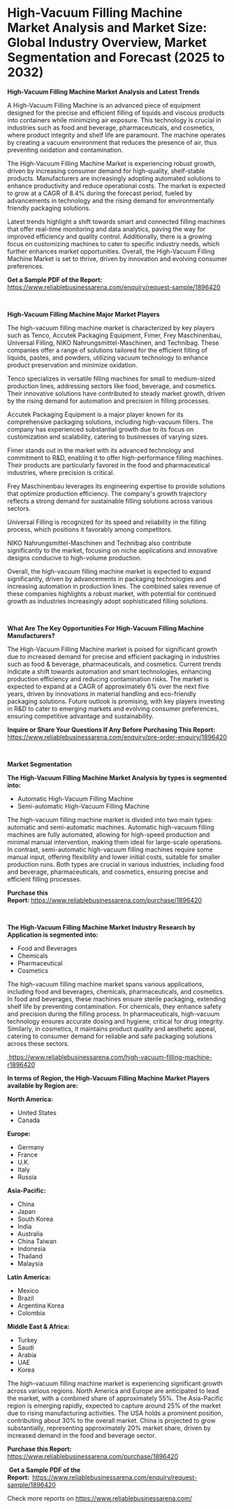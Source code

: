 <p><h1>High-Vacuum Filling Machine Market Analysis and Market Size: Global Industry Overview, Market Segmentation and Forecast (2025 to 2032)</h1></p><p><strong>High-Vacuum Filling Machine Market Analysis and Latest Trends</strong></p>
<p><p>A High-Vacuum Filling Machine is an advanced piece of equipment designed for the precise and efficient filling of liquids and viscous products into containers while minimizing air exposure. This technology is crucial in industries such as food and beverage, pharmaceuticals, and cosmetics, where product integrity and shelf life are paramount. The machine operates by creating a vacuum environment that reduces the presence of air, thus preventing oxidation and contamination.</p><p>The High-Vacuum Filling Machine Market is experiencing robust growth, driven by increasing consumer demand for high-quality, shelf-stable products. Manufacturers are increasingly adopting automated solutions to enhance productivity and reduce operational costs. The market is expected to grow at a CAGR of 8.4% during the forecast period, fueled by advancements in technology and the rising demand for environmentally friendly packaging solutions.</p><p>Latest trends highlight a shift towards smart and connected filling machines that offer real-time monitoring and data analytics, paving the way for improved efficiency and quality control. Additionally, there is a growing focus on customizing machines to cater to specific industry needs, which further enhances market opportunities. Overall, the High-Vacuum Filling Machine Market is set to thrive, driven by innovation and evolving consumer preferences.</p></p>
<p><strong>Get a Sample PDF of the Report:&nbsp;</strong> <a href="https://www.reliablebusinessarena.com/enquiry/request-sample/1896420?utm_campaign=1998&utm_medium=2&utm_source=Github&utm_content=ia&utm_term=13012025&utm_id=high-vacuum-filling-machine">https://www.reliablebusinessarena.com/enquiry/request-sample/1896420</a></p>
<p>&nbsp;</p>
<p><strong>High-Vacuum Filling Machine Major Market Players</strong></p>
<p><p>The high-vacuum filling machine market is characterized by key players such as Tenco, Accutek Packaging Equipment, Fimer, Frey Maschinenbau, Universal Filling, NIKO Nahrungsmittel-Maschinen, and Technibag. These companies offer a range of solutions tailored for the efficient filling of liquids, pastes, and powders, utilizing vacuum technology to enhance product preservation and minimize oxidation.</p><p>Tenco specializes in versatile filling machines for small to medium-sized production lines, addressing sectors like food, beverage, and cosmetics. Their innovative solutions have contributed to steady market growth, driven by the rising demand for automation and precision in filling processes.</p><p>Accutek Packaging Equipment is a major player known for its comprehensive packaging solutions, including high-vacuum fillers. The company has experienced substantial growth due to its focus on customization and scalability, catering to businesses of varying sizes. </p><p>Fimer stands out in the market with its advanced technology and commitment to R&D, enabling it to offer high-performance filling machines. Their products are particularly favored in the food and pharmaceutical industries, where precision is critical. </p><p>Frey Maschinenbau leverages its engineering expertise to provide solutions that optimize production efficiency. The company's growth trajectory reflects a strong demand for sustainable filling solutions across various sectors. </p><p>Universal Filling is recognized for its speed and reliability in the filling process, which positions it favorably among competitors. </p><p>NIKO Nahrungsmittel-Maschinen and Technibag also contribute significantly to the market, focusing on niche applications and innovative designs conducive to high-volume production.</p><p>Overall, the high-vacuum filling machine market is expected to expand significantly, driven by advancements in packaging technologies and increasing automation in production lines. The combined sales revenue of these companies highlights a robust market, with potential for continued growth as industries increasingly adopt sophisticated filling solutions.</p></p>
<p>&nbsp;</p>
<p><strong>What Are The Key Opportunities For High-Vacuum Filling Machine Manufacturers?</strong></p>
<p><p>The High-Vacuum Filling Machine market is poised for significant growth due to increased demand for precise and efficient packaging in industries such as food & beverage, pharmaceuticals, and cosmetics. Current trends indicate a shift towards automation and smart technologies, enhancing production efficiency and reducing contamination risks. The market is expected to expand at a CAGR of approximately 6% over the next five years, driven by innovations in material handling and eco-friendly packaging solutions. Future outlook is promising, with key players investing in R&D to cater to emerging markets and evolving consumer preferences, ensuring competitive advantage and sustainability.</p></p>
<p><strong>Inquire or Share Your Questions If Any Before Purchasing This Report:</strong> <a href="https://www.reliablebusinessarena.com/enquiry/pre-order-enquiry/1896420?utm_campaign=1998&utm_medium=2&utm_source=Github&utm_content=ia&utm_term=13012025&utm_id=high-vacuum-filling-machine">https://www.reliablebusinessarena.com/enquiry/pre-order-enquiry/1896420</a></p>
<p>&nbsp;</p>
<p><strong>Market Segmentation</strong></p>
<p><strong>The High-Vacuum Filling Machine Market Analysis by types is segmented into:</strong></p>
<p><ul><li>Automatic High-Vacuum Filling Machine</li><li>Semi-automatic High-Vacuum Filling Machine</li></ul></p>
<p><p>The high-vacuum filling machine market is divided into two main types: automatic and semi-automatic machines. Automatic high-vacuum filling machines are fully automated, allowing for high-speed production and minimal manual intervention, making them ideal for large-scale operations. In contrast, semi-automatic high-vacuum filling machines require some manual input, offering flexibility and lower initial costs, suitable for smaller production runs. Both types are crucial in various industries, including food and beverage, pharmaceuticals, and cosmetics, ensuring precise and efficient filling processes.</p></p>
<p><strong>Purchase this Report:&nbsp;</strong><a href="https://www.reliablebusinessarena.com/purchase/1896420?utm_campaign=1998&utm_medium=2&utm_source=Github&utm_content=ia&utm_term=13012025&utm_id=high-vacuum-filling-machine">https://www.reliablebusinessarena.com/purchase/1896420</a></p>
<p>&nbsp;</p>
<p><strong>The High-Vacuum Filling Machine Market Industry Research by Application is segmented into:</strong></p>
<p><ul><li>Food and Beverages</li><li>Chemicals</li><li>Pharmaceutical</li><li>Cosmetics</li></ul></p>
<p><p>The high-vacuum filling machine market spans various applications, including food and beverages, chemicals, pharmaceuticals, and cosmetics. In food and beverages, these machines ensure sterile packaging, extending shelf life by preventing contamination. For chemicals, they enhance safety and precision during the filling process. In pharmaceuticals, high-vacuum technology ensures accurate dosing and hygiene, critical for drug integrity. Similarly, in cosmetics, it maintains product quality and aesthetic appeal, catering to consumer demand for reliable and safe packaging solutions across these sectors.</p></p>
<p><a href="https://www.reliablebusinessarena.com/high-vacuum-filling-machine-r1896420?utm_campaign=1998&utm_medium=2&utm_source=Github&utm_content=ia&utm_term=13012025&utm_id=high-vacuum-filling-machine">&nbsp;https://www.reliablebusinessarena.com/high-vacuum-filling-machine-r1896420</a></p>
<p><strong>In terms of Region, the High-Vacuum Filling Machine Market Players available by Region are:</strong></p>
<p>
    <p> <strong> North America: </strong>
        <ul>
            <li>United States</li>
            <li>Canada</li>
        </ul>
        </p> 
    <p> <strong> Europe: </strong>
        <ul>
            <li>Germany</li>
            <li>France</li>
            <li>U.K.</li>
            <li>Italy</li>
            <li>Russia</li>
        </ul>
        </p> 
    <p> <strong> Asia-Pacific: </strong>
        <ul>
            <li>China</li>
            <li>Japan</li>
            <li>South Korea</li>
            <li>India</li>
            <li>Australia</li>
            <li>China Taiwan</li>
            <li>Indonesia</li>
            <li>Thailand</li>
            <li>Malaysia</li>
        </ul>
        </p> 
    <p> <strong> Latin America: </strong>
        <ul>
            <li>Mexico</li>
            <li>Brazil</li>
            <li>Argentina Korea</li>
            <li>Colombia</li>
        </ul>
        </p> 
    <p> <strong> Middle East & Africa: </strong>
        <ul>
            <li>Turkey</li>
            <li>Saudi</li>
            <li>Arabia</li>
            <li>UAE</li>
            <li>Korea</li>
        </ul>
    </p>
    </p>
<p><p>The high-vacuum filling machine market is experiencing significant growth across various regions. North America and Europe are anticipated to lead the market, with a combined share of approximately 55%. The Asia-Pacific region is emerging rapidly, expected to capture around 25% of the market due to rising manufacturing activities. The USA holds a prominent position, contributing about 30% to the overall market. China is projected to grow substantially, representing approximately 20% market share, driven by increased demand in the food and beverage sector.</p></p>
<p><strong>Purchase this Report: </strong><a href="https://www.reliablebusinessarena.com/purchase/1896420?utm_campaign=1998&utm_medium=2&utm_source=Github&utm_content=ia&utm_term=13012025&utm_id=high-vacuum-filling-machine">https://www.reliablebusinessarena.com/purchase/1896420</a></p>
<p>&nbsp;<strong>Get a Sample PDF of the Report:&nbsp;&nbsp;</strong><a href="https://www.reliablebusinessarena.com/enquiry/request-sample/1896420?utm_campaign=1998&utm_medium=2&utm_source=Github&utm_content=ia&utm_term=13012025&utm_id=high-vacuum-filling-machine">https://www.reliablebusinessarena.com/enquiry/request-sample/1896420</a></p>
<p><strong></strong></p>
<p>Check more reports on <a href="https://www.reliablebusinessarena.com/?utm_campaign=1998&utm_medium=2&utm_source=Github&utm_content=ia&utm_term=13012025&utm_id=high-vacuum-filling-machine">https://www.reliablebusinessarena.com/</a></p>